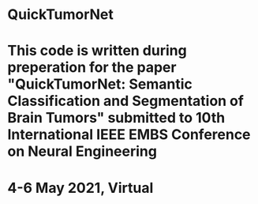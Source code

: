 # QuickTumorNet
# This code is written during preperation for the paper "QuickTumorNet: Semantic Classification and Segmentation of Brain Tumors" submitted to 10th International IEEE EMBS Conference on Neural Engineering
# 4-6 May 2021, Virtual
